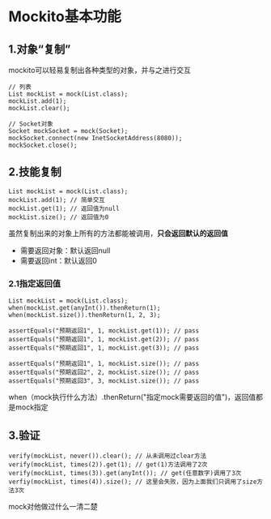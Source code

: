 # Mockito基本功能

## 1.对象“复制”

mockito可以轻易复制出各种类型的对象，并与之进行交互

```
// 列表
List mockList = mock(List.class);
mockList.add(1);
mockList.clear();

// Socket对象
Socket mockSocket = mock(Socket);
mockSocket.connect(new InetSocketAddress(8080));
mockSocket.close();
```

## 2.技能复制

```
List mockList = mock(List.class);
mockList.add(1); // 简单交互
mockList.get(1); // 返回值为null
mockList.size(); // 返回值为0
```

虽然复制出来的对象上所有的方法都能被调用，**只会返回默认的返回值**

- 需要返回对象：默认返回null
- 需要返回int：默认返回0

### 2.1指定返回值

```
List mockList = mock(List.class);
when(mockList.get(anyInt()).thenReturn(1);
when(mockList.size()).thenReturn(1, 2, 3);

assertEquals("预期返回1", 1, mockList.get(1)); // pass
assertEquals("预期返回1", 1, mockList.get(2)); // pass
assertEquals("预期返回1", 1, mockList.get(3)); // pass

assertEquals("预期返回1", 1, mockList.size()); // pass
assertEquals("预期返回2", 2, mockList.size()); // pass
assertEquals("预期返回3", 3, mockList.size()); // pass
```

when（mock执行什么方法）.thenReturn("指定mock需要返回的值")，返回值都是mock指定

## 3.验证

```
verify(mockList, never()).clear(); // 从未调用过clear方法
verify(mockList, times(2)).get(1); // get(1)方法调用了2次
verify(mockList, times(3)).get(anyInt()); // get(任意数字)调用了3次
verfiy(mockList, times(4)).size(); // 这里会失败，因为上面我们只调用了size方法3次
```

mock对他做过什么一清二楚